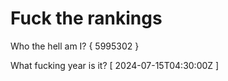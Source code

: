 # Fuck the rankings

Who the hell am I?
{ 5995302 }

What fucking year is it?
[ 2024-07-15T04:30:00Z ]

